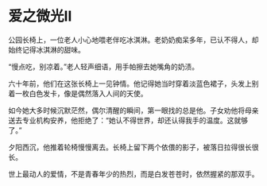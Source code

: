 # 爱之微光Ⅱ
公园长椅上，一位老人小心地喂老伴吃冰淇淋。老奶奶痴呆多年，已认不得人，却始终记得冰淇淋的甜味。

“慢点吃，别凉着。”老人轻声细语，用手帕擦去她嘴角的奶渍。

六十年前，他们在这张长椅上一见钟情。他记得她当时穿着淡蓝色裙子，头发上别着一枚白色发卡，像是偶然落入人间的天使。

如今她大多时候沉默茫然，偶尔清醒的瞬间，第一眼找的总是他。子女劝他将母亲送去专业机构安养，他拒绝了：“她认不得世界，却还认得我手的温度。这就够了。”

夕阳西沉，他推着轮椅慢慢离去。长椅上留下两个依偎的影子，被落日拉得很长很长。

世上最动人的爱情，不是青春年少的热烈，而是白发苍苍时，依然握紧的那双手。
